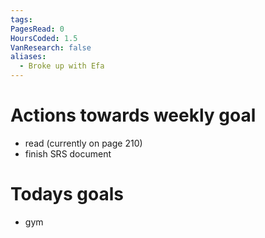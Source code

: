 ```yaml
---
tags: 
PagesRead: 0
HoursCoded: 1.5
VanResearch: false
aliases:
  - Broke up with Efa
---
```

# Actions towards weekly goal
- read (currently on page 210)
- finish SRS document
# Todays goals
- gym